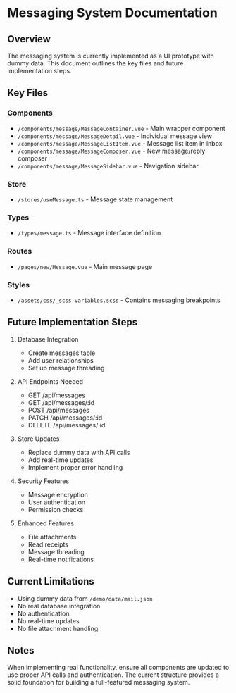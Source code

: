 # Messaging System Documentation

## Overview
The messaging system is currently implemented as a UI prototype with dummy data. This document outlines the key files and future implementation steps.

## Key Files

### Components
- `/components/message/MessageContainer.vue` - Main wrapper component
- `/components/message/MessageDetail.vue` - Individual message view
- `/components/message/MessageListItem.vue` - Message list item in inbox
- `/components/message/MessageComposer.vue` - New message/reply composer
- `/components/message/MessageSidebar.vue` - Navigation sidebar

### Store
- `/stores/useMessage.ts` - Message state management

### Types
- `/types/message.ts` - Message interface definition

### Routes
- `/pages/new/Message.vue` - Main message page

### Styles
- `/assets/css/_scss-variables.scss` - Contains messaging breakpoints

## Future Implementation Steps

1. Database Integration
   - Create messages table
   - Add user relationships
   - Set up message threading

2. API Endpoints Needed
   - GET /api/messages
   - GET /api/messages/:id
   - POST /api/messages
   - PATCH /api/messages/:id
   - DELETE /api/messages/:id

3. Store Updates
   - Replace dummy data with API calls
   - Add real-time updates
   - Implement proper error handling

4. Security Features
   - Message encryption
   - User authentication
   - Permission checks

5. Enhanced Features
   - File attachments
   - Read receipts
   - Message threading
   - Real-time notifications

## Current Limitations
- Using dummy data from `/demo/data/mail.json`
- No real database integration
- No authentication
- No real-time updates
- No file attachment handling

## Notes
When implementing real functionality, ensure all components are updated to use proper API calls and authentication. The current structure provides a solid foundation for building a full-featured messaging system.
